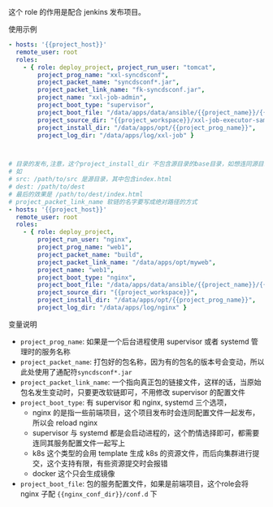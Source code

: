 
这个 role 的作用是配合 jenkins 发布项目。

使用示例
```yaml
- hosts: '{{project_host}}'
  remote_user: root
  roles:
    - { role: deploy_project, project_run_user: "tomcat",
        project_prog_name: "xxl-syncdsconf",
        project_packet_name: "syncdsconf*.jar", 
        project_packet_link_name: "fk-syncdsconf.jar",
        project_name: "xxl-job-admin", 
        project_boot_type: "supervisor",
        project_boot_file: "/data/apps/data/ansible/{{project_name}}/{{project_prog_name}}.ini",
        project_source_dir: "{{project_workspace}}/xxl-job-executor-samples/syncdsconf/target",
        project_install_dir: "/data/apps/opt/{{project_prog_name}}",
        project_log_dir: "/data/apps/log/xxl-job" }



# 目录的发布,注意，这个project_install_dir 不包含源目录的base目录，如想连同源目录一同copy,要在 project_install_dir 中写上源目录
# 如 
# src: /path/to/src 是源目录，其中包含index.html
# dest: /path/to/dest
# 最后的效果是 /path/to/dest/index.html
# project_packet_link_name 软链的名字要写成绝对路径的方式
- hosts: '{{project_host}}'
  remote_user: root
  roles:
    - { role: deploy_project,
        project_run_user: "nginx",
        project_prog_name: "web1",
        project_packet_name: "build", 
        project_packet_link_name: "/data/apps/opt/myweb",
        project_name: "web1", 
        project_boot_type: "nginx",
        project_boot_file: "/data/apps/data/ansible/{{project_name}}/{{project_prog_name}}.conf",
        project_source_dir: "{{project_workspace}}",
        project_install_dir: "/data/apps/opt/{{project_prog_name}}",
        project_log_dir: "/data/apps/log/nginx" }
```

变量说明
* `project_prog_name`: 如果是一个后台进程使用 supervisor 或者 systemd 管理时的服务名称
* `project_packet_name`: 打包好的包名称，因为有的包名的版本号会变动，所以此处使用了通配符`syncdsconf*.jar`
* `project_packet_link_name`: 一个指向真正包的链接文件，这样的话，当原始包名发生变动时，只要更改软链即可，不用修改 supervisor 的配置文件
* `project_boot_type`: 有 supervisor 和 nginx, systemd 三个选项，
    * nginx 的是指一些前端项目，这个项目发布时会连同配置文件一起发布，所以会 reload nginx
    * supervisor 与 systemd 都是会启动进程的，这个酌情选择即可，都需要连同其服务配置文件一起写上
    * k8s 这个类型的会用 template 生成 k8s 的资源文件，而后向集群进行提交，这个支持有限，有些资源提交时会报错
    * docker 这个只会生成镜像
* `project_boot_file`: 包的服务配置文件，如果是前端项目，这个role会将 nginx 子配 `{{nginx_conf_dir}}/conf.d` 下
